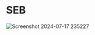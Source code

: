 # SEB
![Screenshot 2024-07-17 235227](https://github.com/user-attachments/assets/f13c2635-7fc9-460c-8bc2-bad2745456d0)
